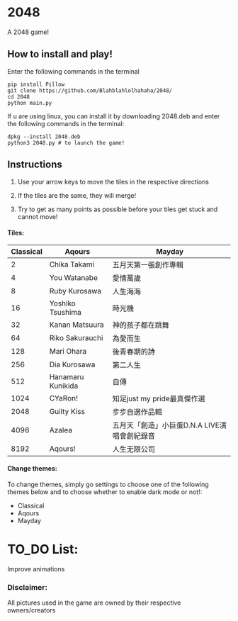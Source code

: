 # 2048
A 2048 game!

## How to install and play!

Enter the following commands in the terminal

    pip install Pillow
    git clone https://github.com/Blahblahlolhahaha/2048/
    cd 2048
    python main.py

If u are using linux, you can install it by downloading 2048.deb and enter the following commands in the terminal:
    
    dpkg --install 2048.deb
    python3 2048.py # to launch the game!
    

## Instructions

1. Use your arrow keys to move the tiles in the respective directions

2. If the tiles are the same, they will merge!

3. Try to get as many points as possible before your tiles get stuck and cannot move!

#### Tiles:  
| Classical| Aqours             | Mayday           |
|----------|--------------------|------------------|
| 2       |  Chika Takami       | 五月天第一張創作專輯
| 4       |  You Watanabe       | 愛情萬歲
| 8       |  Ruby Kurosawa      | 人生海海
| 16      |  Yoshiko Tsushima   | 時光機
| 32      |  Kanan Matsuura     | 神的孩子都在跳舞
| 64      |  Riko Sakurauchi    | 為愛而生
| 128     |  Mari Ohara         | 後青春期的詩
| 256     |  Dia Kurosawa       | 第二人生
| 512     |  Hanamaru Kunikida  | 自傳
| 1024    |  CYaRon!            | 知足just my pride最真傑作選
| 2048    |  Guilty Kiss        | 步步自選作品輯
| 4096    |  Azalea             | 五月天「創造」小巨蛋D.N.A LIVE演唱會創紀錄音
| 8192    |  Aqours!            | 人生无限公司


#### Change themes:
To change themes, simply go settings to choose one of the following themes below and to choose whether to enable dark mode or not!:

* Classical
* Aqours
* Mayday

# TO_DO List:
Improve animations
    

### Disclaimer:
All pictures used in the game are owned by their respective owners/creators

